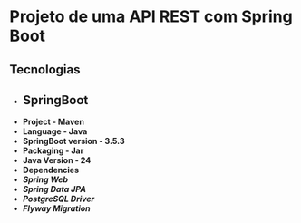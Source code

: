 # Projeto de uma API REST com Spring Boot

## Tecnologias

- ## SpringBoot
- **Project - Maven**
- **Language - Java**
- **SpringBoot version - 3.5.3**
- **Packaging - Jar**
- **Java Version - 24**
- **Dependencies**
- ***Spring Web***
- ***Spring Data JPA***
- ***PostgreSQL Driver***
- ***Flyway Migration***
